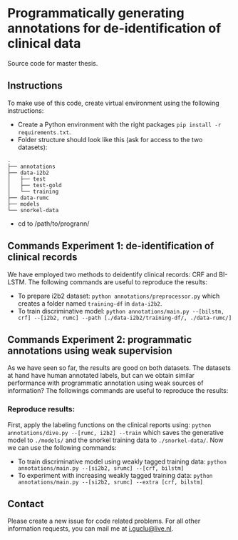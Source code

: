 # Programmatically generating annotations for de-identification of clinical data
Source code for master thesis.

## Instructions
To make use of this code, create virtual environment using the following instructions:
* Create a Python environment with the right packages `pip install -r requirements.txt`.
* Folder structure should look like this (ask for access to the two datasets):
```
.
├── annotations
├── data-i2b2
│   ├── test
│   ├── test-gold
│   └── training
├── data-rumc
├── models
└── snorkel-data
```
* cd to /path/to/progrann/

## Commands Experiment 1: de-identification of clinical records
We have employed two methods to deidentify clinical records: CRF and BI-LSTM.
The following commands are useful to reproduce the results:

* To prepare i2b2 dataset: `python annotations/preprocessor.py` which creates a folder named `training-df` in `data-i2b2`.
* To train discriminative model: `python annotations/main.py --[bilstm, crf] --[i2b2, rumc] --path [./data-i2b2/training-df/, ./data-rumc/]`

## Commands Experiment 2: programmatic annotations using weak supervision
As we have seen so far, the results are good on both datasets.
The datasets at hand have human annotated labels, but can we obtain similar 
performance with programmatic annotation using weak sources of information?
The followings commands are useful to reproduce the results:

### Reproduce results:
First, apply the labeling functions on the clinical reports using: `python annotations/dive.py --[rumc, i2b2] --train` which saves the generative model to `./models/` and the snorkel training data to `./snorkel-data/`.
Now we can use the following commands:
* To train discriminative model using weakly tagged training data: `python annotations/main.py --[si2b2, srumc] --[crf, bilstm]`
* To experiment with increasing weakly tagged training data: `python annotations/main.py --[si2b2, srumc] --extra [crf, bilstm]` 

## Contact
Please create a new issue for code related problems. For all other information requests, you can mail me at <i.guclu@live.nl>.
